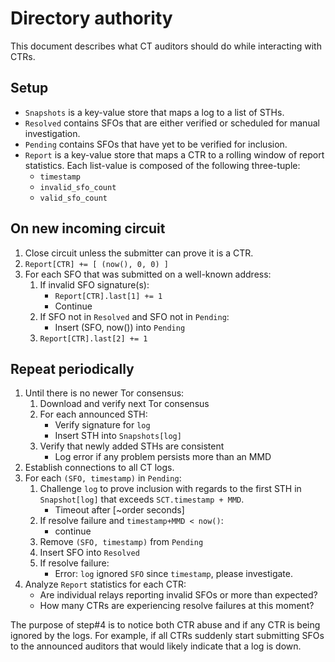 # Directory authority
This document describes what CT auditors should do while interacting with CTRs.

## Setup
- `Snapshots` is a key-value store that maps a log to a list of STHs.
- `Resolved` contains SFOs that are either verified or scheduled for manual
investigation.
- `Pending` contains SFOs that have yet to be verified for inclusion.
- `Report` is a key-value store that maps a CTR to a rolling window of report
statistics.  Each list-value is composed of the following three-tuple:
	- `timestamp`
	- `invalid_sfo_count`
	- `valid_sfo_count`

## On new incoming circuit
1. Close circuit unless the submitter can prove it is a CTR.
2. `Report[CTR] += [ (now(), 0, 0) ]`
3. For each SFO that was submitted on a well-known address:
	1. If invalid SFO signature(s):
		- `Report[CTR].last[1] += 1`
		- Continue
	2. If SFO not in `Resolved` and SFO not in `Pending`:
		- Insert (SFO, now()) into `Pending`
	3. `Report[CTR].last[2] += 1`

## Repeat periodically
1. Until there is no newer Tor consensus:
	1. Download and verify next Tor consensus
	2. For each announced STH:
		- Verify signature for `log`
		- Insert STH into `Snapshots[log]`
	3. Verify that newly added STHs are consistent
		- Log error if any problem persists more than an MMD
2. Establish connections to all CT logs.
3. For each `(SFO, timestamp)` in `Pending`:
	1. Challenge `log` to prove inclusion with regards to the first STH
	in `Snapshot[log]` that exceeds `SCT.timestamp + MMD`.
		- Timeout after [~order seconds]
	2. If resolve failure and `timestamp+MMD < now()`:
		- continue
	3. Remove `(SFO, timestamp)` from `Pending`
	4. Insert SFO into `Resolved`
	5. If resolve failure:
		- Error: `log` ignored `SFO` since `timestamp`, please investigate.
4. Analyze `Report` statistics for each CTR:
	- Are individual relays reporting invalid SFOs or more than expected?
	- How many CTRs are experiencing resolve failures at this moment?

The purpose of step#4 is to notice both CTR abuse and if any CTR is being
ignored by the logs.  For example, if all CTRs suddenly start submitting SFOs to
the announced auditors that would likely indicate that a log is down.
